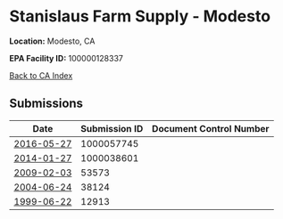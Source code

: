 # Stanislaus Farm Supply - Modesto

**Location:** Modesto, CA

**EPA Facility ID:** 100000128337

[Back to CA Index](../../index.md)

## Submissions

| Date | Submission ID | Document Control Number |
|------|--------------|-------------------------|
| [2016-05-27](submissions/1000057745.md) | 1000057745 |  |
| [2014-01-27](submissions/1000038601.md) | 1000038601 |  |
| [2009-02-03](submissions/53573.md) | 53573 |  |
| [2004-06-24](submissions/38124.md) | 38124 |  |
| [1999-06-22](submissions/12913.md) | 12913 |  |
